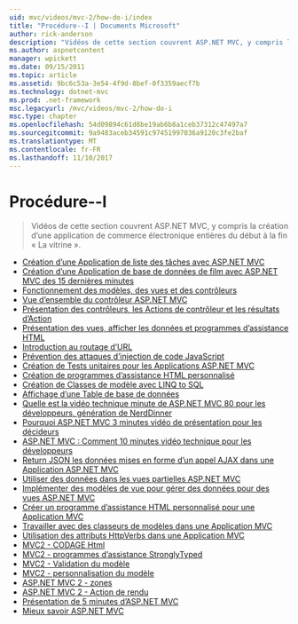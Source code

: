```yaml
---
uid: mvc/videos/mvc-2/how-do-i/index
title: "Procédure--I | Documents Microsoft"
author: rick-anderson
description: "Vidéos de cette section couvrent ASP.NET MVC, y compris la création d’une application de commerce électronique entières du début à la fin 'La vitrine -'."
ms.author: aspnetcontent
manager: wpickett
ms.date: 09/15/2011
ms.topic: article
ms.assetid: 9bc6c53a-3e54-4f9d-8bef-0f3359aecf7b
ms.technology: dotnet-mvc
ms.prod: .net-framework
msc.legacyurl: /mvc/videos/mvc-2/how-do-i
msc.type: chapter
ms.openlocfilehash: 54d09894c61d8be19ab6b8a1ceb37312c47497a7
ms.sourcegitcommit: 9a9483aceb34591c97451997036a9120c3fe2baf
ms.translationtype: MT
ms.contentlocale: fr-FR
ms.lasthandoff: 11/10/2017
---
```

<a name="how-do-i"></a>Procédure--I
====================
> Vidéos de cette section couvrent ASP.NET MVC, y compris la création d’une application de commerce électronique entières du début à la fin « La vitrine ».


- [Création d’une Application de liste des tâches avec ASP.NET MVC](creating-a-tasklist-application-with-aspnet-mvc.md)
- [Création d’une Application de base de données de film avec ASP.NET MVC des 15 dernières minutes](creating-a-movie-database-application-in-15-minutes-with-aspnet-mvc.md)
- [Fonctionnement des modèles, des vues et des contrôleurs](understanding-models-views-and-controllers.md)
- [Vue d’ensemble du contrôleur ASP.NET MVC](aspnet-mvc-controller-overview.md)
- [Présentation des contrôleurs, les Actions de contrôleur et les résultats d’Action](understanding-controllers-controller-actions-and-action-results.md)
- [Présentation des vues, afficher les données et programmes d’assistance HTML](understanding-views-view-data-and-html-helpers.md)
- [Introduction au routage d’URL](an-introduction-to-url-routing.md)
- [Prévention des attaques d’injection de code JavaScript](preventing-javascript-injection-attacks.md)
- [Création de Tests unitaires pour les Applications ASP.NET MVC](creating-unit-tests-for-aspnet-mvc-applications.md)
- [Création de programmes d’assistance HTML personnalisé](creating-custom-html-helpers.md)
- [Création de Classes de modèle avec LINQ to SQL](creating-model-classes-with-linq-to-sql.md)
- [Affichage d’une Table de base de données](displaying-a-table-of-database-data.md)
- [Quelle est la vidéo technique minute de ASP.NET MVC 80 pour les développeurs, génération de NerdDinner](what-is-aspnet-mvc-80-minute-technical-video-for-developers-building-nerddinner.md)
- [Pourquoi ASP.NET MVC 3 minutes vidéo de présentation pour les décideurs](why-aspnet-mvc-3-minute-overview-video-for-decision-makers.md)
- [ASP.NET MVC : Comment 10 minutes vidéo technique pour les développeurs](aspnet-mvc-how-10-minute-technical-video-for-developers.md)
- [Return JSON les données mises en forme d’un appel AJAX dans une Application ASP.NET MVC](how-do-i-return-json-formatted-data-for-an-ajax-call-in-an-aspnet-mvc-web-application.md)
- [Utiliser des données dans les vues partielles ASP.NET MVC](how-do-i-work-with-data-in-aspnet-mvc-partial-views.md)
- [Implémenter des modèles de vue pour gérer des données pour des vues ASP.NET MVC](how-do-i-implement-view-models-to-manage-data-for-aspnet-mvc-views.md)
- [Créer un programme d’assistance HTML personnalisé pour une Application MVC](how-do-i-create-a-custom-html-helper-for-an-mvc-application.md)
- [Travailler avec des classeurs de modèles dans une Application MVC](how-do-i-work-with-model-binders-in-an-mvc-application.md)
- [Utilisation des attributs HttpVerbs dans une Application MVC](how-do-i-use-httpverbs-attributes-in-an-mvc-application.md)
- [MVC2 - CODAGE Html](mvc2-html-encoding.md)
- [MVC2 - programmes d’assistance StronglyTyped](mvc2-stronglytyped-helpers.md)
- [MVC2 - Validation du modèle](mvc2-model-validation.md)
- [MVC2 - personnalisation du modèle](mvc2-template-customization.md)
- [ASP.NET MVC 2 - zones](aspnet-mvc-2-areas.md)
- [ASP.NET MVC 2 - Action de rendu](aspnet-mvc-2-render-action.md)
- [Présentation de 5 minutes d’ASP.NET MVC](5-minute-introduction-to-aspnet-mvc.md)
- [Mieux savoir ASP.NET MVC](how-to-best-learn-asp-net-mvc.md)
